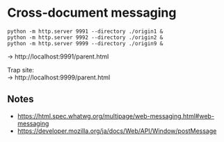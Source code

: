 # Cross-document messaging

```
python -m http.server 9991 --directory ./origin1 &
python -m http.server 9992 --directory ./origin2 &
python -m http.server 9999 --directory ./origin9 &
```
-> http://localhost:9991/parent.html

Trap site:  
-> http://localhost:9999/parent.html

## Notes
* https://html.spec.whatwg.org/multipage/web-messaging.html#web-messaging
* https://developer.mozilla.org/ja/docs/Web/API/Window/postMessage
